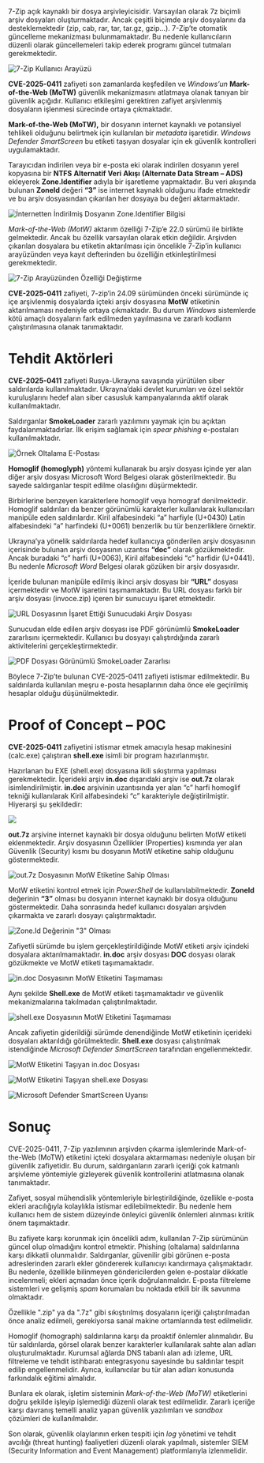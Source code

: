 
7-Zip açık kaynaklı bir dosya arşivleyicisidir. Varsayılan olarak 7z biçimli arşiv dosyaları oluşturmaktadır. Ancak çeşitli biçimde arşiv dosyalarını da desteklemektedir (zip, cab, rar, tar, tar.gz, gzip…). 7-Zip’te otomatik güncelleme mekanizması bulunmamaktadır. Bu nedenle kullanıcıların düzenli olarak güncellemeleri takip ederek programı güncel tutmaları gerekmektedir.

![7-Zip Kullanıcı Arayüzü](img/1.png)

**CVE-2025-0411** zafiyeti son zamanlarda keşfedilen ve _Windows’un_ **Mark-of-the-Web (MoTW)** güvenlik mekanizmasını atlatmaya olanak tanıyan bir güvenlik açığıdır. Kullanıcı etkileşimi gerektiren zafiyet arşivlenmiş dosyaların işlenmesi sürecinde ortaya çıkmaktadır.

**Mark-of-the-Web (MoTW),** bir dosyanın internet kaynaklı ve potansiyel tehlikeli olduğunu belirtmek için kullanılan bir _metadata_ işaretidir. _Windows_ _Defender_ _SmartScreen_ bu etiketi taşıyan dosyalar için ek güvenlik kontrolleri uygulamaktadır.

Tarayıcıdan indirilen veya bir e-posta eki olarak indirilen dosyanın yerel kopyasına bir **NTFS** **Alternatif** **Veri** **Akışı** **(Alternate Data Stream – ADS)** ekleyerek **Zone.Identifier** adıyla bir işaretleme yapmaktadır. Bu veri akışında bulunan **ZoneId** değeri **“3”** ise internet kaynaklı olduğunu ifade etmektedir ve bu arşiv dosyasından çıkarılan her dosyaya bu değeri aktarmaktadır.

![İnternetten İndirilmiş Dosyanın Zone.Identifier Bilgisi](/img/2.png)

_Mark-of-the-Web (MotW)_ aktarım özelliği 7-Zip’e 22.0 sürümü ile birlikte gelmektedir. Ancak bu özellik varsayılan olarak etkin değildir. Arşivden çıkarılan dosyalara bu etiketin aktarılması için öncelikle 7-Zip’in kullanıcı arayüzünden veya kayıt defterinden bu özelliğin etkinleştirilmesi gerekmektedir.

![7-Zip Arayüzünden Özelliği Değiştirme](img/3.png)

**CVE-2025-0411** zafiyeti, 7-zip’in 24.09 sürümünden önceki sürümünde iç içe arşivlenmiş dosyalarda içteki arşiv dosyasına **MotW** etiketinin aktarılmaması nedeniyle ortaya çıkmaktadır. Bu durum _Windows_ sistemlerde kötü amaçlı dosyaların fark edilmeden yayılmasına ve zararlı kodların çalıştırılmasına olanak tanımaktadır.


# Tehdit Aktörleri

**CVE-2025-0411** zafiyeti Rusya-Ukrayna savaşında yürütülen siber saldırılarda kullanılmaktadır. Ukrayna’daki devlet kurumları ve özel sektör kuruluşlarını hedef alan siber casusluk kampanyalarında aktif olarak kullanılmaktadır.

Saldırganlar **SmokeLoader** zararlı yazılımını yaymak için bu açıktan faydalanmaktadırlar. İlk erişim sağlamak için _spear_ _phishing_ e-postaları kullanılmaktadır.

![Örnek Oltalama E-Postası](img/4.png)

**Homoglif (homoglyph)** yöntemi kullanarak bu arşiv dosyası içinde yer alan diğer arşiv dosyası Microsoft Word Belgesi olarak gösterilmektedir. Bu sayede saldırganlar tespit edilme olasılığını düşürmektedir.

Birbirlerine benzeyen karakterlere homoglif veya homograf denilmektedir. Homoglif saldırıları da benzer görünümlü karakterler kullanılarak kullanıcıları manipüle eden saldırılardır. Kiril alfabesindeki “а” harfiyle (U+0430) Latin alfabesindeki “a” harfindeki (U+0061) benzerlik bu tür benzerliklere örnektir.

Ukrayna’ya yönelik saldırılarda hedef kullanıcıya gönderilen arşiv dosyasının içerisinde bulunan arşiv dosyasının uzantısı **“doc”** olarak gözükmektedir. Ancak buradaki “c” harfi (U+0063), Kiril alfabesindeki “с” harfidir (U+0441). Bu nedenle _Microsoft_ _Word_ Belgesi olarak gözüken bir arşiv dosyasıdır.

İçeride bulunan manipüle edilmiş ikinci arşiv dosyası bir **“URL”** dosyası içermektedir ve MotW işaretini taşımamaktadır. Bu URL dosyası farklı bir arşiv dosyası (invoce.zip) içeren bir sunucuyu işaret etmektedir.

![URL Dosyasının İşaret Ettiği Sunucudaki Arşiv Dosyası](img/5.png)

Sunucudan elde edilen arşiv dosyası ise PDF görünümlü **SmokeLoader** zararlısını içermektedir. Kullanıcı bu dosyayı çalıştırdığında zararlı aktivitelerini gerçekleştirmektedir.

![PDF Dosyası Görünümlü SmokeLoader Zararlısı](img/6.png)

Böylece 7-Zip’te bulunan CVE-2025-0411 zafiyeti istismar edilmektedir. Bu saldırılarda kullanılan meşru e-posta hesaplarının daha önce ele geçirilmiş hesaplar olduğu düşünülmektedir.

# Proof of Concept – POC

**CVE-2025-0411** zafiyetini istismar etmek amacıyla hesap makinesini (calc.exe) çalıştıran **shell.exe** isimli bir program hazırlanmıştır.

Hazırlanan bu EXE (shell.exe) dosyasına ikili sıkıştırma yapılması gerekmektedir. İçerideki arşiv **in.doс** dışarıdaki arşiv ise **out.7z** olarak isimlendirilmiştir. **in.doс** arşivinin uzantısında yer alan “c” harfi homoglif tekniği kullanılarak Kiril alfabesindeki “с” karakteriyle değiştirilmiştir. Hiyerarşi şu şekildedir:

![](img/figure.png)

**out.7z** arşivine internet kaynaklı bir dosya olduğunu belirten MotW etiketi eklenmektedir. Arşiv dosyasının Özellikler (Properties) kısmında yer alan Güvenlik (Security) kısmı bu dosyanın MotW etiketine sahip olduğunu göstermektedir.

![out.7z Dosyasının MotW Etiketine Sahip Olması](img/7.png)

MotW etiketini kontrol etmek için _PowerShell_ de kullanılabilmektedir. **ZoneId** değerinin **“3”** olması bu dosyanın internet kaynaklı bir dosya olduğunu göstermektedir. Daha sonrasında hedef kullanıcı dosyaları arşivden çıkarmakta ve zararlı dosyayı çalıştırmaktadır.

![Zone.Id Değerinin "3" Olması](img/8.png)

Zafiyetli sürümde bu işlem gerçekleştirildiğinde MotW etiketi arşiv içindeki dosyalara aktarılmamaktadır. **in.doс** arşiv dosyası **DOC** dosyası olarak gözükmekte ve MotW etiketi taşımamaktadır.

![in.doc Dosyasının MotW Etiketini Taşımaması](img/9.png)

Aynı şekilde **Shell.exe** de MotW etiketi taşımamaktadır ve güvenlik mekanizmalarına takılmadan çalıştırılmaktadır.

![shell.exe Dosyasının MotW Etiketini Taşımaması](img/10.png)

Ancak zafiyetin giderildiği sürümde denendiğinde MotW etiketinin içerideki dosyaları aktarıldığı görülmektedir. **Shell.exe** dosyası çalıştırılmak istendiğinde _Microsoft_ _Defender_ _SmartScreen_ tarafından engellenmektedir.

![MotW Etiketini Taşıyan in.doc Dosyası](img/11.png)

![MotW Etiketini Taşıyan shell.exe Dosyası](img/12.png)

![Microsoft Defender SmartScreen Uyarısı](img/13.png)

# Sonuç

CVE-2025-0411, 7-Zip yazılımının arşivden çıkarma işlemlerinde Mark-of-the-Web (MoTW) etiketini içteki dosyalara aktarmaması nedeniyle oluşan bir güvenlik zafiyetidir. Bu durum, saldırganların zararlı içeriği çok katmanlı arşivleme yöntemiyle gizleyerek güvenlik kontrollerini atlatmasına olanak tanımaktadır.

Zafiyet, sosyal mühendislik yöntemleriyle birleştirildiğinde, özellikle e-posta ekleri aracılığıyla kolaylıkla istismar edilebilmektedir. Bu nedenle hem kullanıcı hem de sistem düzeyinde önleyici güvenlik önlemleri alınması kritik önem taşımaktadır.

Bu zafiyete karşı korunmak için öncelikli adım, kullanılan 7-Zip sürümünün güncel olup olmadığını kontrol etmektir. Phishing (oltalama) saldırılarına karşı dikkatli olunmalıdır. Saldırganlar, güvenilir gibi görünen e-posta adreslerinden zararlı ekler göndererek kullanıcıyı kandırmaya çalışmaktadır. Bu nedenle, özellikle bilinmeyen göndericilerden gelen e-postalar dikkatle incelenmeli; ekleri açmadan önce içerik doğrulanmalıdır. E-posta filtreleme sistemleri ve gelişmiş _spam_ korumaları bu noktada etkili bir ilk savunma olmaktadır.

Özellikle ".zip" ya da ".7z" gibi sıkıştırılmış dosyaların içeriği çalıştırılmadan önce analiz edilmeli, gerekiyorsa sanal makine ortamlarında test edilmelidir.

Homoglif (homograph) saldırılarına karşı da proaktif önlemler alınmalıdır. Bu tür saldırılarda, görsel olarak benzer karakterler kullanılarak sahte alan adları oluşturulmaktadır. Kurumsal ağlarda DNS tabanlı alan adı izleme, URL filtreleme ve tehdit istihbaratı entegrasyonu sayesinde bu saldırılar tespit edilip engellenmelidir. Ayrıca, kullanıcılar bu tür alan adları konusunda farkındalık eğitimi almalıdır.

Bunlara ek olarak, işletim sisteminin _Mark-of-the-Web (MoTW)_ etiketlerini doğru şekilde işleyip işlemediği düzenli olarak test edilmelidir. Zararlı içeriğe karşı davranış temelli analiz yapan güvenlik yazılımları ve _sandbox_ çözümleri de kullanılmalıdır.

Son olarak, güvenlik olaylarının erken tespiti için _log_ yönetimi ve tehdit avcılığı (threat hunting) faaliyetleri düzenli olarak yapılmalı, sistemler SIEM (Security Information and Event Management) platformlarıyla izlenmelidir.
